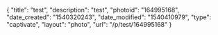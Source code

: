 {
    "title": "test",
    "description": "test",
    "photoid": "164995168",
    "date_created": "1540320243",
    "date_modified": "1540410979",
    "type": "captivate",
    "layout": "photo",
    "url": "\/p\/test\/164995168"
}